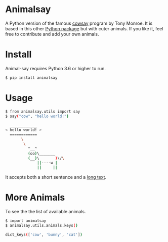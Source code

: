 # Animalsay

A Python version of the famous [cowsay](https://en.wikipedia.org/wiki/Cowsay) program by Tony Monroe. It is based in this other [Python package](https://github.com/VaasuDevanS/cowsay-python) but with cuter animals. If you like it, feel free to contribute and add your own animals. 

# Install

Animal-say requires Python 3.6 or higher to run. 

```sh
$ pip install animalsay
```

# Usage 

```sh
$ from animalsay.utils import say
$ say("cow", "hello world!")

  ____________
< hello world! >
  ============
       \
        \
          ^__^
          (oo)\_______
          (__)\       )\/\
              ||----w |
              ||     ||

```

It accepts both a short sentence and a [long text](https://www.lipsum.com/). 

# More Animals

To see the the list of available animals.

```sh
$ import animalsay
$ animalsay.utils.animals.keys()

dict_keys(['cow', 'bunny', 'cat'])

```
